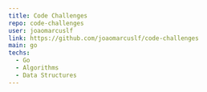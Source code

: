 ```yaml
---
title: Code Challenges
repo: code-challenges
user: joaomarcuslf
link: https://github.com/joaomarcuslf/code-challenges
main: go
techs:
  - Go
  - Algorithms
  - Data Structures
---
```

